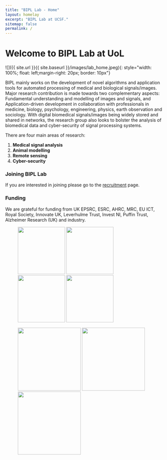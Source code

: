 ```yaml
---
title: "BIPL Lab - Home"
layout: homelay
excerpt: "BIPL Lab at UCSF."
sitemap: false
permalink: /
---
```


# Welcome to BIPL Lab at UoL

![]({{ site.url }}{{ site.baseurl }}/images/lab_home.jpeg){: style="width: 100%; float: left;margin-right: 20px; border: 10px"}


BIPL mainly works on the development of novel algorithms and application tools for automated processing of medical and biological signals/images. Major research contribution is made towards two complementary aspects: Fundamental understanding and modelling of images and signals, and Application-driven development in collaboration with professionals in medicine, biology, psychology, engineering, physics, earth observation and sociology. 
With digital biomedical signals/images being widely stored and shared in networks, the research group also looks to bolster the analysis of biomedical data and cyber-security of signal processing systems.

There are four main areas of research:

1.	**Medical signal analysis**
2.	**Animal modelling**
3.	**Remote sensing**
4.	**Cyber-security**

<!--
### Technologies and methods
The Sanders Lab is primarily a bioinformatic group that uses a wide range of genomic, bioinformatic, and statistical methods including: whole-exome sequencing, whole-genome sequencing, de novo mutation detection, RNA-Seq, and ChIP-Seq.

### Collaborators
We work with closely with numerous collaborators, including the [State Lab](https://www.mstatelab.com/) and [Bender Lab](https://benderlab.ucsf.edu/lab-members) at UCSF, the [Devlin Lab](https://www.psychiatry.pitt.edu/about-us/our-people/faculty/bernie-j-devlin-phd) at UPMC, the [Roeder Lab](http://www.stat.cmu.edu/~roeder/) at Carnegie Mellon, the [Sestan Lab](http://medicine.yale.edu/lab/sestan/index.aspx), and the [Talkowski lab](http://talkowski.mgh.harvard.edu/) at Harvard.
-->
### Joining BIPL Lab
If you are interested in joining please go to the [recruitment](recruitment) page.

### Funding
We are grateful for funding from UK EPSRC, ESRC, AHRC, MRC, EU ICT, Royal Society, Innovate UK, Leverhulme Trust, Invest NI, Puffin Trust, Alzheimer Research (UK) and industry.


<figure class="third">
<img src="{{ site.url }}{{ site.baseurl }}/images/logo1.png" style="width: 150px">	<img src="{{ site.url }}{{ site.baseurl }}/images/logo2.png" style="width: 150px"> <img src="{{ site.url }}{{ site.baseurl }}/images/logo3.png" style="width: 150px"> <img src="{{ site.url }}{{ site.baseurl }}/images/logo4.png" style="width: 150px">

<img src="{{ site.url }}{{ site.baseurl }}/images/logo5.png" style="width: 200px"> <img src="{{ site.url }}{{ site.baseurl }}/images/logo6.png" style="width: 200px"> <img src="{{ site.url }}{{ site.baseurl }}/images/logo7.jpg" style="width: 200px">
</figure>






